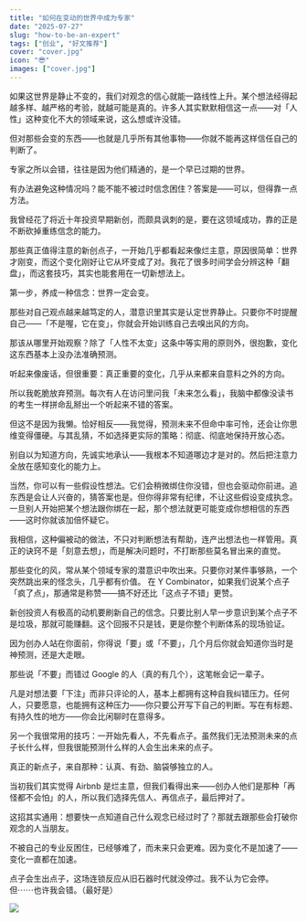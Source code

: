 ```yaml
---
title: "如何在变动的世界中成为专家"
date: "2025-07-27"
slug: "how-to-be-an-expert"
tags: ["创业", "好文推荐"]
cover: "cover.jpg"
icon: "😎"
images: ["cover.jpg"]
---
```

如果这世界是静止不变的，我们对观念的信心就能一路线性上升。某个想法经得起越多样、越严格的考验，就越可能是真的。许多人其实默默相信这一点——对「人性」这种变化不大的领域来说，这么想或许没错。



但对那些会变的东西——也就是几乎所有其他事物——你就不能再这样信任自己的判断了。



专家之所以会错，往往是因为他们精通的，是一个早已过期的世界。



有办法避免这种情况吗？能不能不被过时信念困住？答案是——可以，但得靠一点方法。



我曾经花了将近十年投资早期新创，而颇具讽刺的是，要在这领域成功，靠的正是不断砍掉重练信念的能力。



那些真正值得注意的新创点子，一开始几乎都看起来像烂主意，原因很简单：世界才刚变，而这个变化刚好让它从坏变成了对。我花了很多时间学会分辨这种「翻盘」，而这套技巧，其实也能套用在一切新想法上。



第一步，养成一种信念：世界一定会变。



那些对自己观点越来越笃定的人，潜意识里其实是认定世界静止。只要你不时提醒自己——「不是喔，它在变」，你就会开始训练自己去嗅出风的方向。



那该从哪里开始观察？除了「人性不太变」这条中等实用的原则外，很抱歉，变化这东西基本上没办法准确预测。



听起来像废话，但很重要：真正重要的变化，几乎从来都来自意料之外的方向。



所以我乾脆放弃预测。每次有人在访问里问我「未来怎么看」，我脑中都像没读书的考生一样拼命乱掰出一个听起来不错的答案。



但这不是因为我懒。恰好相反——我觉得，预测未来不但命中率可怜，还会让你思维变得僵硬。与其乱猜，不如选择更实际的策略：彻底、彻底地保持开放心态。



别自以为知道方向，先诚实地承认——我根本不知道哪边才是对的。然后把注意力全放在感知变化的能力上。



当然，你可以有一些假设性想法。它们会稍微绑住你没错，但也会驱动你前进。追东西是会让人兴奋的，猜答案也是。但你得非常有纪律，不让这些假设变成执念。
一旦别人开始把某个想法跟你绑在一起，那个想法就更可能变成你想相信的东西——这时你就该加倍怀疑它。



我相信，这种偏被动的做法，不只对判断想法有帮助，连产出想法也一样管用。真正的诀窍不是「刻意去想」，而是解决问题时，不打断那些莫名冒出来的直觉。



那些变化的风，常从某个领域专家的潜意识中吹出来。只要你对某件事够熟，一个突然跳出来的怪念头，几乎都有价值。
在 Y Combinator，如果我们说某个点子「疯了点」，那通常是称赞——搞不好还比「这点子不错」更赞。



新创投资人有极高的动机要刷新自己的信念。只要比别人早一步意识到某个点子不是垃圾，那就可能赚翻。这个回报不只是钱，更是你整个判断体系的现场验证。



因为创办人站在你面前，你得说「要」或「不要」，几个月后你就会知道你当时是神预测，还是大走眼。



那些说「不要」而错过 Google 的人（真的有几个），这笔帐会记一辈子。



凡是对想法要「下注」而非只评论的人，基本上都拥有这种自我纠错压力。任何人，只要愿意，也能拥有这种压力——你只要公开写下自己的判断。写在有标题、有持久性的地方——你会比闲聊时在意得多。



另一个我很常用的技巧：一开始先看人，不先看点子。虽然我们无法预测未来的点子长什么样，但我很能预测什么样的人会生出未来的点子。



真正的新点子，来自那种：认真、有劲、脑袋够独立的人。



当初我们其实觉得 Airbnb 是烂主意，但我们看得出来——创办人他们是那种「再怪都不会怕」的人，所以我们选择先信人、再信点子，最后押对了。



这招其实通用：想要快一点知道自己什么观念已经过时了？那就去跟那些会打破你观念的人当朋友。



不被自己的专业反困住，已经够难了，而未来只会更难。因为变化不是加速了——变化一直都在加速。



点子会生出点子，这场连锁反应从旧石器时代就没停过。我不认为它会停。
但⋯⋯也许我会错。（最好是）




![](https://prod-files-secure.s3.us-west-2.amazonaws.com/112d0858-5090-4d34-a606-b75eb8d65fd2/46476355-9cf3-4e99-9b7a-3531bc426380/1000202064.png?X-Amz-Algorithm=AWS4-HMAC-SHA256&X-Amz-Content-Sha256=UNSIGNED-PAYLOAD&X-Amz-Credential=ASIAZI2LB466TSTREOQX%2F20251030%2Fus-west-2%2Fs3%2Faws4_request&X-Amz-Date=20251030T134352Z&X-Amz-Expires=3600&X-Amz-Security-Token=IQoJb3JpZ2luX2VjEDUaCXVzLXdlc3QtMiJHMEUCIQDzi1iHkc%2Bb6X%2FzN95nTJie%2F1vsedgJtDdMJL7ra5L9KwIgOlj8%2BI7piZl9SKC%2B2z%2Bi1FpW%2F7tzeCNky68XrvLGIxgqiAQI7v%2F%2F%2F%2F%2F%2F%2F%2F%2F%2FARAAGgw2Mzc0MjMxODM4MDUiDGeqgXfHVLiEetqyTircAy006zBhffsio0kzldASAeu1Gu64sAcS3d6smZn2Wla9jYOUDdfSGD4SmFn%2FqWnDGBfG4hIdoPT5oAdyu5oFCk%2B807nll4dXMB008hVLwwR4ptbCoHEgb%2F5cWRd4hjZCe0S%2FgOpCtpDfhCBUOwrbXpn5bQoYLkAuMkJgX9X5awZm97tDC1n4V38Kmv6uY4%2BxwN4YIzLpI5ogHGDtDwaSR6PKtKqszi%2Fn3mZeBJj8znbZJvISijT3Jd73Y170CdYniqEZSZaEQSZV2kIKoCScA0DaZFAgqDccOHIAGq%2BwVX6Zkxo58QyaSN88Xhn%2B65wp%2B4woYHnrduvlUOskxOfKAeLvr1COvsmzpG%2FJrNdnOoAByltHK5HnRlE78dm025VZTOiN6s9%2F3dSG3Yhtov4Qe%2F57Syb5f7u9OWSH2fNh3nbPA4VJMzSMxG7ARZ7foyVf55CfejuWW%2BFDBfU2ck5EhUaZje3TRF5ktBCkFdVSSJft9slPZEnxrHk0VpETWuuMsS0W1CplE1vUKBr5tuRBUsjTnidsdkZZHa7%2FoXZTBHIPNmjm8najx2VTyYbMBT1kovGN2%2F1lND8WqFTa%2BnGig098S0J9R9il3YXZWupTJvX%2FPnNQx4AfbAYgscEfMJW0jcgGOqUBRiz1qXaOr3HCJlyr%2BOinQhgncbp36JQPMu46E2qiizWBHjtp%2BCnWqvvVS3Od7GW6o2QCjHHPLjeNDdV3plrcDkFITJRXwg8yWDgp%2F%2ByBawg%2BAz7qsbMWQMzLeQFMXckigZtSHo8YSifitu6DFX0it%2FKGrJ5AFnhZPtKiudPBJht49V7ded7HeTJptD%2BW4YIhVEJApNqhRM%2BtmYgzZW3xhV9HpApT&X-Amz-Signature=9b50d088513219d96944c34970235acc43188efd9725b28444c033113984a2bc&X-Amz-SignedHeaders=host&x-amz-checksum-mode=ENABLED&x-id=GetObject)

